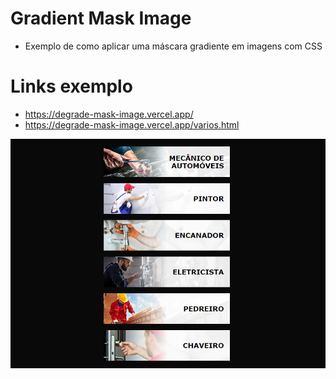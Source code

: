 # Gradient Mask Image

- Exemplo de como aplicar uma máscara gradiente em imagens com CSS

# Links exemplo

- https://degrade-mask-image.vercel.app/
- https://degrade-mask-image.vercel.app/varios.html

<img src="./img/exemplo.png" alt="Exemplo">
